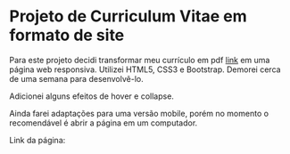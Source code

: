 # Projeto de Curriculum Vitae em formato de site

Para este projeto decidi transformar meu currículo em pdf [link](/img/cv_espanha.pdf) em uma página web responsiva. 
Utilizei HTML5, CSS3 e Bootstrap. 
Demorei cerca de uma semana para desenvolvê-lo.

Adicionei alguns efeitos de hover e collapse.

Ainda farei adaptações para uma versão mobile, porém no momento o recomendável é abrir a página em um computador.

Link da página:
